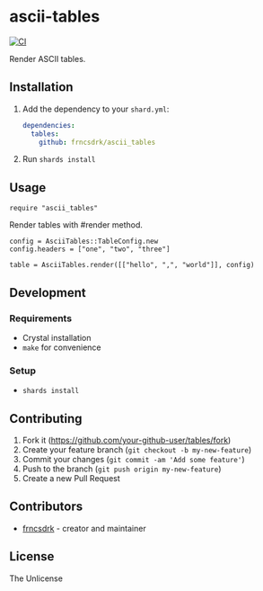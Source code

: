 # ascii-tables


[![CI](https://github.com/frncsdrk/ascii_tables/actions/workflows/ci.yml/badge.svg?branch=main)](https://github.com/frncsdrk/ascii_tables/actions/workflows/ci.yml)

Render ASCII tables.

## Installation

1. Add the dependency to your `shard.yml`:

   ```yaml
   dependencies:
     tables:
       github: frncsdrk/ascii_tables
   ```

2. Run `shards install`

## Usage

```crystal
require "ascii_tables"
```

Render tables with #render method.

```crystal
config = AsciiTables::TableConfig.new
config.headers = ["one", "two", "three"]

table = AsciiTables.render([["hello", ",", "world"]], config)
```

## Development

### Requirements

- Crystal installation
- `make` for convenience

### Setup

- `shards install`

## Contributing

1. Fork it (<https://github.com/your-github-user/tables/fork>)
2. Create your feature branch (`git checkout -b my-new-feature`)
3. Commit your changes (`git commit -am 'Add some feature'`)
4. Push to the branch (`git push origin my-new-feature`)
5. Create a new Pull Request

## Contributors

- [frncsdrk](https://github.com/frncsdrk) - creator and maintainer

## License

The Unlicense
